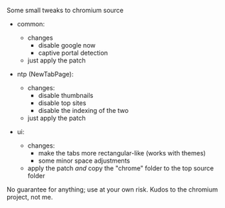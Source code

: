 Some small tweaks to chromium source

- common:
  - changes
    - disable google now
    - captive portal detection
  - just apply the patch

- ntp (NewTabPage):
  - changes:
    - disable thumbnails
    - disable top sites
    - disable the indexing of the two
  - just apply the patch

- ui:
  - changes:
    - make the tabs more rectangular-like (works with themes)
    - some minor space adjustments
  - apply the patch *and* copy the "chrome" folder to the top source folder


No guarantee for anything; use at your own risk.
Kudos to the chromium project, not me.

